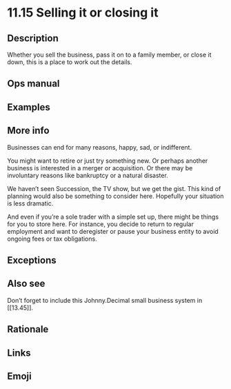 # 11.15 Selling it or closing it

## Description

Whether you sell the business, pass it on to a family member, or close it down, this is a place to work out the details.

## Ops manual

## Examples

## More info

Businesses can end for many reasons, happy, sad, or indifferent.

You might want to retire or just try something new. Or perhaps another business is interested in a merger or acquisition. Or there may be involuntary reasons like bankruptcy or a natural disaster.

We haven’t seen Succession, the TV show, but we get the gist. This kind of planning would also be something to consider here. Hopefully your situation is less dramatic.

And even if you’re a sole trader with a simple set up, there might be things for you to store here. For instance, you decide to return to regular employment and want to deregister or pause your business entity to avoid ongoing fees or tax obligations.

## Exceptions

## Also see

Don’t forget to include this Johnny.Decimal small business system in [[13.45]].

## Rationale

## Links

## Emoji
